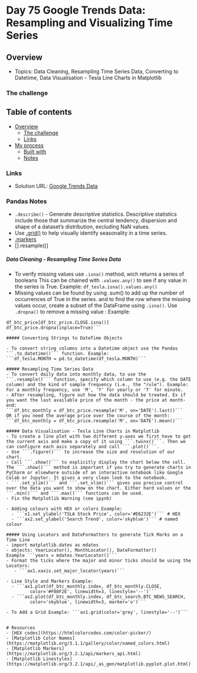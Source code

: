 # Day 75 Google Trends Data: Resampling and Visualizing Time Series

## Overview

- Topics:  Data Cleaning, Resampling Time Series Data, Converting to Datetime, Data Visualisation - Tesla Line Charts in Matplotlib

### The challenge



## Table of contents

- [Overview](#overview)
  - [The challenge](#the-challenge)
  - [Links](#links)
- [My process](#my-process)
  - [Built with](#built-with)
  - [Notes](#notes)

### Links

- Solution URL: [Google Trends Data](https://github.com/Mikerniker/100_Days_of_Python/tree/main/Day75)


### Pandas Notes
- ```.describe()```  - Generate descriptive statistics. Descriptive statistics include those that summarize the central tendency, dispersion and shape of a dataset’s distribution, excluding NaN values.
- Use [.grid()](https://matplotlib.org/3.2.1/api/_as_gen/matplotlib.pyplot.grid.html) to help visually identify seasonality in a time series.
- [.markers](https://matplotlib.org/3.2.1/api/markers_api.html)
- [].resample()] 


##### Data Cleaning - Resampling Time Series Data

- To verify missing values use ```.isna()``` method, wich returns a series of booleans
This can be chained with ```.values.any()``` to see if any value in the series is True.
Example: ```df_tesla.isna().values.any()```
- Missing values can be found by using .sum() to add up the number of occurrences of True in the series. and to find the row where the missing values occur, create a subset of the DataFrame using ```.isna()```. Use ```.dropna()``` to remove a missing value :
Example: 
```df_btc_price.isna().values.sum()
df_btc_price[df_btc_price.CLOSE.isna()]
df_btc_price.dropna(inplace=True)```

##### Converting Strings to DateTime Objects

- To convert string columns into a Datetime object use the Pandas ```.to_datetime()``` function. Example: 
```df_tesla.MONTH = pd.to_datetime(df_tesla.MONTH)```

##### Resampling Time Series Data
- To convert daily data into monthly data, to use the ```.resample()``` function, specify which column to use (e.g. the DATE column) and the kind of sample frequency (i.e., the "rule"). Example: For a monthly frequency, use 'M', 'Y' for yearly or 'T' for minute.
- After resampling, figure out how the data should be treated. Ex if you want the last available price of the month - the price at month-end:
```df_btc_monthly = df_btc_price.resample('M', on='DATE').last()```
OR if you need the average price over the course of the month:
```df_btc_monthly = df_btc_price.resample('M', on='DATE').mean()```

##### Data Visualisation - Tesla Line Charts in Matplotlib
- To create a line plot with two different y-axes we first have to get the current axis and make a copy of it using ```.twinx()```. Then we can configure each axis separately and call ```.plot()```.
- Use ```.figure()``` to increase the size and resolution of our chart.
- Call ```.show()``` to explicitly display the chart below the cell. The ```.show()``` method is important if you try to generate charts in PyCharm or elsewhere outside of an interactive notebook like Google Colab or Jupyter. It gives a very clean look to the notebook.
- ```.set_ylim()``` and ```.set_xlim()``` gives you precise control over the data you want to show on the chart. Either hard values or the ```.min()``` and ```.max()``` functions can be used.
- Fix the Matplotlib Warning (see ipynb) 

- Adding colours with HEX or colors Example:
  - ```x1.set_ylabel('TSLA Stock Price', color='#E6232E')``` # HEX 
  - ```ax2.set_ylabel('Search Trend', color='skyblue')``` # named colour

##### Using Locators and DateFormatters to generate Tick Marks on a Time Line
- import matplotlib.dates as mdates
- objects: YearLocator(), MonthLocator(), DateFormatter()
Example ```years = mdates.YearLocator()```
- Format the ticks where the major and minor ticks should be using the Locators:
   - ```ax1.xaxis.set_major_locator(years)```

- Line Style and Markers Example:
  - ```ax1.plot(df_btc_monthly.index, df_btc_monthly.CLOSE, 
         color='#F08F2E', linewidth=3, linestyle='--')```
  - ```ax2.plot(df_btc_monthly.index, df_btc_search.BTC_NEWS_SEARCH, 
         color='skyblue', linewidth=3, marker='o')```
 
- To Add a Grid Example: ```ax1.grid(color='grey', linestyle='--')```


# Resources
- [HEX codes](https://htmlcolorcodes.com/color-picker/)
- [Matplotlib Color Names](https://matplotlib.org/3.1.1/gallery/color/named_colors.html)
- [Matplotlib Markers](https://matplotlib.org/3.2.1/api/markers_api.html)
- [Matplotlib Linestyles](https://matplotlib.org/3.2.1/api/_as_gen/matplotlib.pyplot.plot.html)